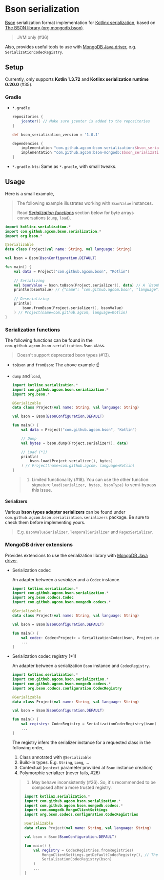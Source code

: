 # Bson serialization

[Bson](http://bsonspec.org/) serialization format implementation for [Kotlinx serialization](https://github.com/Kotlin/kotlinx.serialization), based on [The BSON library (org.mongodb.bson)](https://mvnrepository.com/artifact/org.mongodb/bson).

> JVM only (#36)

Also, provides useful tools to use with [MongoDB Java driver](https://mongodb.github.io/mongo-java-driver/), e.g. `SerializationCodecRegistry`.

## Setup

Currently, only supports **Kotlin 1.3.72** and **Kotlinx serialization runtime 0.20.0** (#35).

### Gradle

- `*.gradle`

	```groovy
	repositories {
	    jcenter() // Make sure jcenter is added to the repositories
	}
	
	def bson_serialization_version = '1.0.1'
	
	dependencies {
	    implementation "com.github.agcom:bson-serialization:$bson_serialization_version" // The bson serialization library
	    implementation "com.github.agcom:bson-mongodb:$bson_serialization_version" // MongoDB driver extensions; Requires the above dependency
	}
	```

- `*.gradle.kts`: Same as `*.gradle`, with small tweaks.

## Usage

Here is a small example,

> The following example illustrates working with `BsonValue` instances.
>
> Read *[Serialization functions](#serialization-functions)* section below for byte arrays conversations (`dump`, `load`).

```kotlin
import kotlinx.serialization.*
import com.github.agcom.bson.serialization.*
import org.bson.*

@Serializable
data class Project(val name: String, val language: String)

val bson = Bson(BsonConfiguration.DEFAULT)

fun main() {
    val data = Project("com.github.agcom.bson", "Kotlin")
    
    // Serializing
    val bsonValue = bson.toBson(Project.serializer(), data) // A `BsonValue` child, in this case `BsonDocument`
    println(bsonValue) // {"name": "com.github.agcom.bson", "language": "Kotlin"}
    
    // Deserializing
    println(
        bson.fromBson(Project.serializer(), bsonValue)
    ) // Project(name=com.github.agcom, language=Kotlin)
}
```

### Serialization functions

The following functions can be found in the `com.github.agcom.bson.serialization.Bson` class.

> Doesn't support deprecated bson types (#13).

- `toBson` and `fromBson`: The above example :point_up:

- `dump` and `load`,

	```kotlin
	import kotlinx.serialization.*
	import com.github.agcom.bson.serialization.*
	import org.bson.*
	
	@Serializable
	data class Project(val name: String, val language: String)
	
	val bson = Bson(BsonConfiguration.DEFAULT)
	
	fun main() {
	    val data = Project("com.github.agcom.bson", "Kotlin")
	
	    // Dump
	    val bytes = bson.dump(Project.serializer(), data)
	
	    // Load (*1)
	    println(
	        bson.load(Project.serializer(), bytes)
	    ) // Project(name=com.github.agcom, language=Kotlin)
	}
	```

	> 1. Limited functionality (#18). You can use the other function signature `load(serializer, bytes, bsonType)` to semi-bypass this issue.

#### Serializers

Various **bson types adapter serializers** can be found under `com.github.agcom.bson.serialization.serializers` package. Be sure to check them before implementing yours.

> E.g. `BsonValueSerializer`, `TemporalSerializer` and `RegexSerializer`.

### MongoDB driver extensions

Provides extensions to use the serialization library with [MongoDB Java driver](https://mongodb.github.io/mongo-java-driver/).

- Serialization codec

	An adapter between a *serializer* and a `Codec` instance.

	```kotlin
	import kotlinx.serialization.*
	import com.github.agcom.bson.serialization.*
	import org.bson.codecs.Codec
	import com.github.agcom.bson.mongodb.codecs.*
	
	@Serializable
	data class Project(val name: String, val language: String)
	
	val bson = Bson(BsonConfiguration.DEFAULT)
	
	fun main() {
	    val codec: Codec<Project> = SerializationCodec(bson, Project.serializer()) // Look here
	    ...
	}
	```

- Serialization codec registry (*1)

	An adapter between a serialization `Bson` instance and `CodecRegistry`.

	```kotlin
	import kotlinx.serialization.*
	import com.github.agcom.bson.serialization.*
	import com.github.agcom.bson.mongodb.codecs.*
	import org.bson.codecs.configuration.CodecRegistry
	
	@Serializable
	data class Project(val name: String, val language: String)
	
	val bson = Bson(BsonConfiguration.DEFAULT)
	
	fun main() {
	    val registry: CodecRegistry = SerializationCodecRegistry(bson) // Look here
	    ...
	}
	```

	The registry infers the serializer instance for a requested class in the following order,

	1. Class annotated with `@Serializable`
	2. Build-in types. E.g. `String`, `Long`, ...
	3. Contextual (`context` parameter provided at `Bson` instance creation)
	4. Polymorphic serializer (never fails, #26)

	> 1. May behave inconsistently (#26). So, it's recommended to be composed after a more trusted registry.
	>
	> 	```kotlin
	> 	import kotlinx.serialization.*
	> 	import com.github.agcom.bson.serialization.*
	> 	import com.github.agcom.bson.mongodb.codecs.*
	> 	import com.mongodb.MongoClientSettings
	> 	import org.bson.codecs.configuration.CodecRegistries
	> 	
	> 	@Serializable
	> 	data class Project(val name: String, val language: String)
	> 	
	> 	val bson = Bson(BsonConfiguration.DEFAULT)
	> 	
	> 	fun main() {
	> 	    val registry = CodecRegistries.fromRegistries(
	> 	        MongoClientSettings.getDefaultCodecRegistry(), // The default driver codec registry
	> 	        SerializationCodecRegistry(bson)
	> 	    )
	> 	    ...
	> 	}
	> 	```

